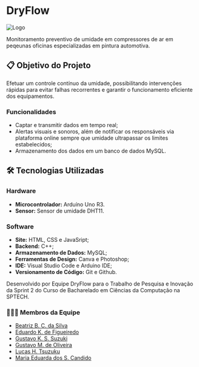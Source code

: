 # DryFlow

![Logo](../DryFlow/Geral/site/DryFlow/web-data-viz/public/assets/Imgs/logocompleta.jpg)

Monitoramento preventivo de umidade em compressores de ar em peqeunas oficinas especializadas em pintura automotiva.

## 📋 Objetivo do Projeto

Efetuar um controle contínuo da umidade, possibilitando intervenções rápidas para evitar falhas recorrentes e garantir o funcionamento eficiente dos equipamentos.

### Funcionalidades

- Captar e transmitir dados em tempo real;
- Alertas visuais e sonoros, além de notificar os responsáveis via plataforma online sempre que umidade ultrapassar os limites estabelecidos;
- Armazenamento dos dados em um banco de dados MySQL.

## 🛠️ Tecnologias Utilizadas

### Hardware

- **Microcontrolador:** Arduíno Uno R3.
- **Sensor:** Sensor de umidade DHT11.

### Software

- **Site:** HTML, CSS e JavaSript;
- **Backend:** C++;
- **Armazenamento de Dados:** MySQL;
- **Ferramentas de Design:** Canva e Photoshop;
- **IDE:** Visual Studio Code e Arduino IDE;
- **Versionamento de Código:** Git e Github.

Desenvolvido por Equipe DryFlow para o Trabalho de Pesquisa e Inovação da Sprint 2 do Curso de Bacharelado em Ciências da Computação na SPTECH.

### 👷👷‍♀️ Membros da Equipe

- [Beatriz B. C. da Silva](https://www.linkedin.com/in/beatrizbernardess)
- [Eduardo K. de Figueiredo](https://github.com/EduardoKlein296)
- [Gustavo K. S. Suzuki](https://github.com/gustavokeniti)
- [Gustavo M. de Oliveira](https://github.com/gustamuniz7)
- [Lucas H. Tsuzuku](https://www.linkedin.com/in/lucas-hideaki)
- [Maria Eduarda dos S. Candido](https://github.com/maria-candidooo)
